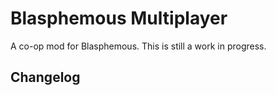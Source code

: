 # Blasphemous Multiplayer

A co-op mod for Blasphemous.  This is still a work in progress.


## Changelog
